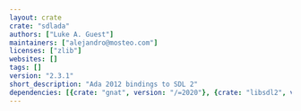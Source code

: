 ```yaml
---
layout: crate
crate: "sdlada"
authors: ["Luke A. Guest"]
maintainers: ["alejandro@mosteo.com"]
licenses: ["zlib"]
websites: []
tags: []
version: "2.3.1"
short_description: "Ada 2012 bindings to SDL 2"
dependencies: [{crate: "gnat", version: "/=2020"}, {crate: "libsdl2", version: "^2.0"}, {crate: "libsdl2_image", version: "^2.0"}, {crate: "libsdl2_ttf", version: "^2.0"}]
---
```



